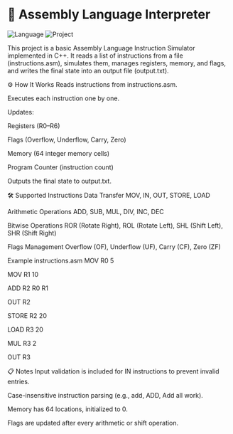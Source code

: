 # 🤖 Assembly Language Interpreter

![Language](https://img.shields.io/badge/Language-C++-blue)
![Project](https://img.shields.io/badge/Project-Assembly_Interpreter-red)

This project is a basic Assembly Language Instruction Simulator implemented in C++.
It reads a list of instructions from a file (instructions.asm), simulates them, manages registers, memory, and flags, and writes the final state into an output file (output.txt).


⚙️ How It Works
Reads instructions from instructions.asm.

Executes each instruction one by one.

Updates:

Registers (R0–R6)

Flags (Overflow, Underflow, Carry, Zero)

Memory (64 integer memory cells)

Program Counter (instruction count)

Outputs the final state to output.txt.


🛠️ Supported Instructions
Data Transfer
MOV, IN, OUT, STORE, LOAD

Arithmetic Operations
ADD, SUB, MUL, DIV, INC, DEC

Bitwise Operations
ROR (Rotate Right), ROL (Rotate Left), SHL (Shift Left), SHR (Shift Right)

Flags Management
Overflow (OF), Underflow (UF), Carry (CF), Zero (ZF)

Example instructions.asm
MOV R0 5

MOV R1 10

ADD R2 R0 R1

OUT R2

STORE R2 20

LOAD R3 20

MUL R3 2

OUT R3

📋 Notes
Input validation is included for IN instructions to prevent invalid entries.

Case-insensitive instruction parsing (e.g., add, ADD, Add all work).

Memory has 64 locations, initialized to 0.

Flags are updated after every arithmetic or shift operation.
